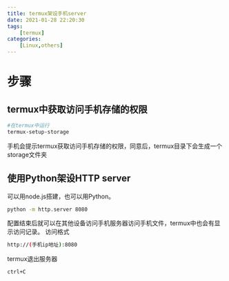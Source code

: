 ```yaml
---
title: termux架设手机server
date: 2021-01-28 22:20:30
tags: 
    [termux] 
categories: 
    [Linux,others]
---
```

# 步骤
## termux中获取访问手机存储的权限

```bash
#在termux中运行
termux-setup-storage
```
手机会提示termux获取访问手机存储的权限，同意后，termux目录下会生成一个storage文件夹

## 使用Python架设HTTP server
可以用node.js搭建，也可以用Python。

```bash
python -m http.server 8080
```
配置结束后就可以在其他设备访问手机服务器访问手机文件，termux中也会有显示访问记录。
访问格式

```bash
http://(手机ip地址):8080
```
termux退出服务器

```bash
ctrl+C
```